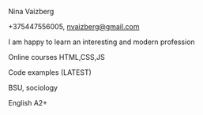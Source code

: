 Nina Vaizberg

+375447556005, nvaizberg@gmail.com

I am happy to learn an interesting and modern profession

Online courses HTML,CSS,JS

Code examples (LATEST)

BSU, sociology

English А2+

